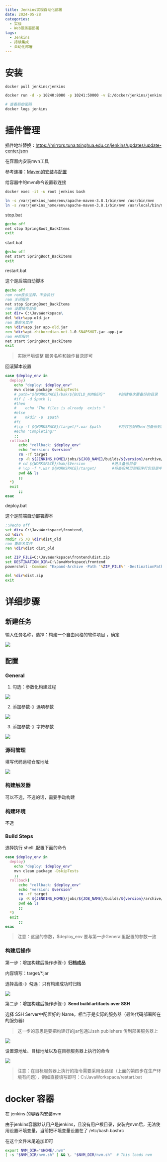 ```yaml
---
title: Jenkins实现自动化部署
date: 2024-05-28
categories:
  - 实战
  - Web服务器部署
tags:
  - Jenkins
  - 持续集成
  - 自动化部署
---
```


# 安装

```sh
docker pull jenkins/jenkins

docker run -d -p 10240:8080 -p 10241:50000 -v E:/docker/jenkins/jenkins_home:/var/jenkins_home --name jenkins jenkins/jenkins:latest

# 查看初始密码
docker logs jenkins
```

# 插件管理

插件地址替换：https://mirrors.tuna.tsinghua.edu.cn/jenkins/updates/update-center.json

在容器内安装mvn工具

参考连接：[Maven的安装与配置](/202404/15e9783b8316.html)

给容器中的mvn命令设置软连接

```sh
docker exec -it -u root jenkins bash

ln -s /var/jenkins_home/env/apache-maven-3.8.1/bin/mvn /usr/bin/mvn
ln -s /var/jenkins_home/env/apache-maven-3.8.1/bin/mvn /usr/local/bin/mvn
```



stop.bat

```bat
@echo off
net stop SpringBoot_BackItems
exit
```

start.bat

```bat
@echo off
net start SpringBoot_BackItems
exit
```

restart.bat

这个是后端自动脚本

```bat
@echo off
rem rem表示注释，不会执行
rem 关闭服务
net stop SpringBoot_BackItems
rem 设置操作目录
set dir= C:\JavaWorkspace\
del %dir%app-old.jar
rem 重命名文件
ren %dir%app.jar app-old.jar
ren %dir%api-zhiboredian-net-1.0-SNAPSHOT.jar app.jar
rem 开启服务
net start SpringBoot_BackItems
exit
```

> 实际环境调整 服务名称和操作目录即可

回滚脚本设置

```sh
case $deploy_env in
  deploy)
    echo "deploy: $deploy_env"
    mvn clean package -DskipTests
    # path="${WORKSPACE}/bak/${BUILD_NUMBER}"      #创建每次要备份的目录
    #if [ -d $path ];
    #then
    #    echo "The files is already  exists "
    #else
    #    mkdir -p  $path
    #fi
    #\cp -f ${WORKSPACE}/target/*.war $path        #将打包好的war包备份到相应目录,覆盖已存在的目标
    #echo "Completing!"
    ;;
  rollback)
      echo "rollback: $deploy_env"
      echo "version: $version"
      rm -rf target
      cp -R ${JENKINS_HOME}/jobs/${JOB_NAME}/builds/${version}/archive/target .
      # cd ${WORKSPACE}/bak/$Version            #进入备份目录
      # \cp -f *.war ${WORKSPACE}/target/       #将备份拷贝到程序打包目录中，并覆盖之前的war包
      pwd && ls
      ;;
  *)
  exit
      ;;
esac
```

deploy.bat

这个是前端自动部署脚本

```bat
::@echo off
set dir= C:\JavaWorkspace\frontend\
cd %dir%
rmdir /S /Q %dir%dist_old
rem 重命名文件
ren %dir%dist dist_old

set ZIP_FILE=C:\JavaWorkspace\frontend\dist.zip
set DESTINATION_DIR=C:\JavaWorkspace\frontend
powershell -Command "Expand-Archive -Path '%ZIP_FILE%' -DestinationPath '%DESTINATION_DIR%'"

del %dir%dist.zip
exit
```

# 详细步骤

## 新建任务

输入任务名称，选择：构建一个自由风格的软件项目 ，确定

![](https://github.com/hfshaobing/picx-images-hosting/raw/master/20240529/Snipaste_2024-05-29_15-31-08.rm7hiew55c0.webp)

## 配置

### General

1. 勾选：参数化构建过程

![](https://github.com/hfshaobing/picx-images-hosting/raw/master/20240529/Snipaste_2024-05-29_15-37-25.4zqkub4a3ao0.webp)

2. 添加参数-》选项参数

![](https://github.com/hfshaobing/picx-images-hosting/raw/master/20240529/Snipaste_2024-05-29_15-39-39.2xcum1tr0jm0.webp)

3. 添加参数-》字符参数

![](https://github.com/hfshaobing/picx-images-hosting/raw/master/20240529/Snipaste_2024-05-29_15-41-15.61lf3bblsjg0.webp)

### 源码管理

填写代码远程仓库地址

![](https://github.com/hfshaobing/picx-images-hosting/raw/master/20240529/Snipaste_2024-05-29_15-46-33.4ffhg36vio8.webp)

### 构建触发器

可以不选，不选的话，需要手动构建

### 构建环境

不选

### Build Steps

选择执行 shell ,配置下面的命令

```sh
case $deploy_env in
  deploy)
    echo "deploy: $deploy_env"
    mvn clean package -DskipTests
    ;;
  rollback)
      echo "rollback: $deploy_env"
      echo "version: $version"
      rm -rf target
      cp -R ${JENKINS_HOME}/jobs/${JOB_NAME}/builds/${version}/archive/target .
      pwd && ls
      ;;
  *)
  exit
      ;;
esac
```

> 注意：这里的参数，$deploy_env 要与第一步General里配置的参数一致

### 构建后操作

第一步：增加构建后操作步骤-》**归档成品**

内容填写：target/*.jar

选择高级-》勾选：只有构建成功时归档

![](https://github.com/hfshaobing/picx-images-hosting/raw/master/20240529/Snipaste_2024-05-29_15-56-25.7gofj4tran40.webp)

第二步：增加构建后操作步骤-》**Send build artifacts over SSH**

选择 SSH Server中配置好的 Name，相当于是实际的服务器（最终代码部署所在的服务器）

> 这一步的意思是要把构建好的jar包通过ssh publishers 传到部署服务器上

![](https://github.com/hfshaobing/picx-images-hosting/raw/master/20240529/Snipaste_2024-05-29_16-24-20.3s7pyqbkxq20.webp)

设置源地址、目标地址以及在目标服务器上执行的命令

![](https://github.com/hfshaobing/picx-images-hosting/raw/master/20240529/Snipaste_2024-05-29_16-18-21.5qewcal04480.webp)

> 注意：在目标服务器上执行的指令需要采用全路径（上面的第四步在生产环境有问题），例如直接填写即可：C:/JavaWorkspace/restart.bat

# docker 容器

在 jenkins 的容器内安装nvm

由于jenkins容器默认用户是jenkins，且没有用户根目录，安装完nvm后，无法使用设置环境变量，当前把环境变量设置在了 /etc/bash.bashrc

在这个文件末尾追加即可

```sh
export NVM_DIR="$HOME/.nvm"
[ -s "$NVM_DIR/nvm.sh" ] && \. "$NVM_DIR/nvm.sh"  # This loads nvm
```

